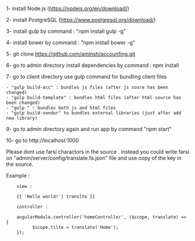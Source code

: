 1- install Node.js (https://nodejs.org/en/download/)

2- install PostgreSQL (https://www.postgresql.org/download/)

3- install gulp by command : "npm install gulp -g"

4- install bower by command : "npm install bower -g"

5- git clone https://github.com/aminsh/accounfing.git

6- go to admin directory install dependencies by command : npm install

7- go to client directory use gulp command for bundling client files

    - "gulp build-acc" : bundles js files (after js soure has been changed)
    - "gulp build-template" : bundles html files (after html source has been changed)
    - "gulp " : bundles both js and html files
    - "gulp build-vendor" to bundles external libraries (just after add new library)
  
9- go to admin directory again and run app by command "npm start"

10- go to http://localhost:1000

Please dont use farsi charactors in the source . instead you could write farsi on "admin/server/config/translate.fa.json" file and use copy of the key in the source.

Example :

        view : 

        {{ 'Hello world!'| translte }}

        controller : 

        angularModule.controller('homeController', ($scope, translate) => {
              $scope.tilte = translate('Home');
        });

